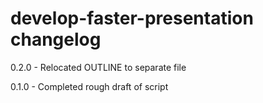 # develop-faster-presentation changelog
0.2.0 - Relocated OUTLINE to separate file

0.1.0 - Completed rough draft of script
